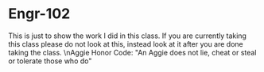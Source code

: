 # Engr-102
This is just to show the work I did in this class.
If you are currently taking this class please do not look at this, instead look at it after you are done taking the class.
\nAggie Honor Code: "An Aggie does not lie, cheat or steal or tolerate those who do"
